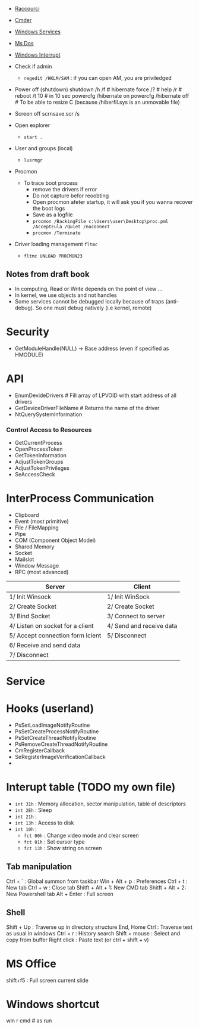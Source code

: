 * [Raccourci](Windows_Raccourci)
* [Cmder](Windows_Cmder)
* [Windows Services](Windows-Services)
* [Ms Dos](Ms-Dos)
* [Windows Interrupt](Windows_Interrupt)

* Check if admin
	* `regedit /HKLM/SAM` : if you can open AM, you are priviledged

* Power off (shutdown)
	shutdown /h /f  # hibernate force
			 /? 	# help
			 /r 	# reboot
			 /t 10  # in 10 sec
	powercfg /hibernate on
	powercfg /hibernate off  # To be able to resize C (because /hiberfil.sys is an unmovable file)

* Screen off
	scrnsave.scr /s
    
* Open explorer
    * `start .`

* User and groups (local)
    * `lusrmgr`

* Procmon
    * To trace boot process
        * remove the drivers if error
        * Do not capture befor reoobting
        * Open procmon afeter startup, it will ask you if you wanna recover the boot logs
        * Save as a logfile
        * `procmon /BackingFile c:\Users\user\Desktop\proc.pml /AcceptEula /Quiet /noconnect`
        * `procmon /Terminate`

* Driver loading management `fltmc`
    * `fltmc UNLOAD PROCMON23`


## Notes from draft book

* In computing, Read or Write depends on the point of view ...
* In kernel, we use objects and not handles
* Some services cannot be debugged locally because of traps (anti-debug). So one must debug natively (i.e kernel, remote)

# Security

* GetModuleHandle(NULL) -> Base address (even if specified as HMODULE)

# API

* EnumDevideDrivers 		# Fill array of LPVOID with start address of all drivers
* GetDeviceDriverFileName 	# Returns the name of the driver
* NtQuerySystemInformation

### Control Access to Resources

* GetCurrentProcess
* OpenProcessToken
* GetTokenInformation
* AdjustTokenGroups
* AdjustTokenPrivileges
* SeAccessCheck


# InterProcess Communication

* Clipboard
* Event (most primitive)
* File / FileMapping
* Pipe
* COM (Component Object Model)
* Shared Memory
* Socket
* Mailslot
* Window Message
* RPC (most advanced)

| Server                           | Client                   |
| ---                              | ---                      |
| 1/ Init Winsock                  | 1/ Init WinSock          |
| 2/ Create Socket                 | 2/ Create Socket         |
| 3/ Bind Socket                   | 3/ Connect to server     |
| 4/ Listen on socket for a client | 4/ Send and receive data |
| 5/ Accept connection form lcient | 5/ Disconnect            |
| 6/ Receive and send data         |                          |
| 7/ Disconnect                    |                          |


# Service


# Hooks (userland)

* PsSetLoadImageNotifyRoutine
* PsSetCreateProcessNotifyRoutine
* PsSetCreateThreadNotifyRoutine
* PsRemoveCreateThreadNotifyRoutine
* CmRegisterCallback
* SeRegisterImageVerificationCallback
* 


# Interupt table (TODO my own file)

* `int 31h` : Memory allocation, sector manipulation, table of descriptors
* `int 2Eh` : Sleep
* `int 21h` : 
* `int 13h` : Access to disk
* `int 10h` :
	* `fct 00h` : Change video mode and clear screen
	* `fct 01h` : Set cursor type
	* `fct 13h` : Show string on screen


## Tab manipulation

Ctrl + `	: Global summon from taskbar
Win  + Alt + p 	: Preferences 
Ctrl + t	: New tab 
Ctrl + w 	: Close tab 
Shitft + Alt + 1: New CMD tab 
Shitft + Alt + 2: New Powershell tab 
Alt + Enter 	: Full screen


## Shell

Shift + Up 	: Traverse up in directory structure 
End, Home Ctrl 	: Traverse text as usual in windows 
Ctrl + r	: History search 
Shift + mouse 	: Select and copy from buffer 
Right click 	: Paste text (or ctrl + shift + v)


# MS Office

shift+f5 : Full screen current slide


# Windows shortcut

win r cmd  # as run
